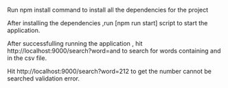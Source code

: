 Run npm install command to install all the dependencies for the project

After installing the dependencies ,run [npm run start] script to start the application.

After successfulling running the application , hit http://localhost:9000/search?word=and to search for words containing and in the csv file.

Hit http://localhost:9000/search?word=212 to get the number cannot be searched validation error.